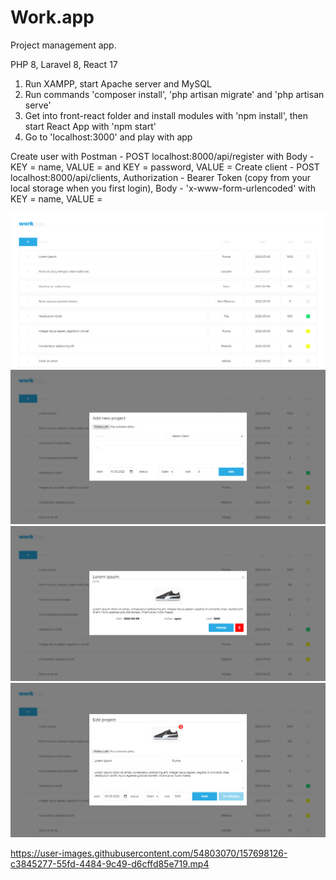 # Work.app
Project management app.

PHP 8, Laravel 8, React 17

1. Run XAMPP, start Apache server and MySQL
2. Run commands 'composer install', 'php artisan migrate' and 'php artisan serve'
3. Get into front-react folder and install modules with 'npm install', then start React App with 'npm start'
4. Go to 'localhost:3000' and play with app

Create user with Postman - POST localhost:8000/api/register with Body - KEY = name, VALUE = <your name> and KEY = password, VALUE = <your password>
Create client - POST localhost:8000/api/clients, Authorization - Bearer Token (copy from your local storage when you first login), Body - 'x-www-form-urlencoded' with KEY = name, VALUE = <your client name>


![](https://github.com/marcin-em/Portfolio/blob/master/Work.app/img/wa1.jpg)
![](https://github.com/marcin-em/Portfolio/blob/master/Work.app/img/wa2.jpg)
![](https://github.com/marcin-em/Portfolio/blob/master/Work.app/img/wa3.jpg)
![](https://github.com/marcin-em/Portfolio/blob/master/Work.app/img/wa4.jpg)


https://user-images.githubusercontent.com/54803070/157698126-c3845277-55fd-4484-9c49-d6cffd85e719.mp4

